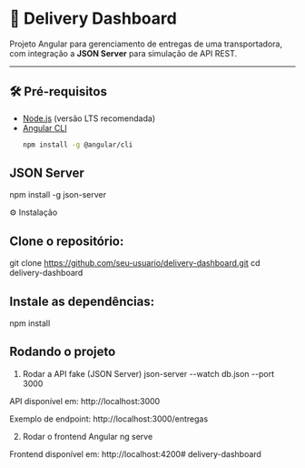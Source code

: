# 🚚 Delivery Dashboard

Projeto Angular para gerenciamento de entregas de uma transportadora, com integração a **JSON Server** para simulação de API REST.

---

## 🛠️ Pré-requisitos

- [Node.js](https://nodejs.org/) (versão LTS recomendada)
- [Angular CLI](https://angular.io/cli)
  ```bash
  npm install -g @angular/cli
  ```

## JSON Server
npm install -g json-server

⚙️ Instalação

## Clone o repositório:

git clone https://github.com/seu-usuario/delivery-dashboard.git
cd delivery-dashboard

## Instale as dependências:

npm install

## Rodando o projeto
1. Rodar a API fake (JSON Server)
json-server --watch db.json --port 3000

API disponível em: http://localhost:3000

Exemplo de endpoint: http://localhost:3000/entregas

2. Rodar o frontend Angular
ng serve

Frontend disponível em: http://localhost:4200#   d e l i v e r y - d a s h b o a r d 
 
 
